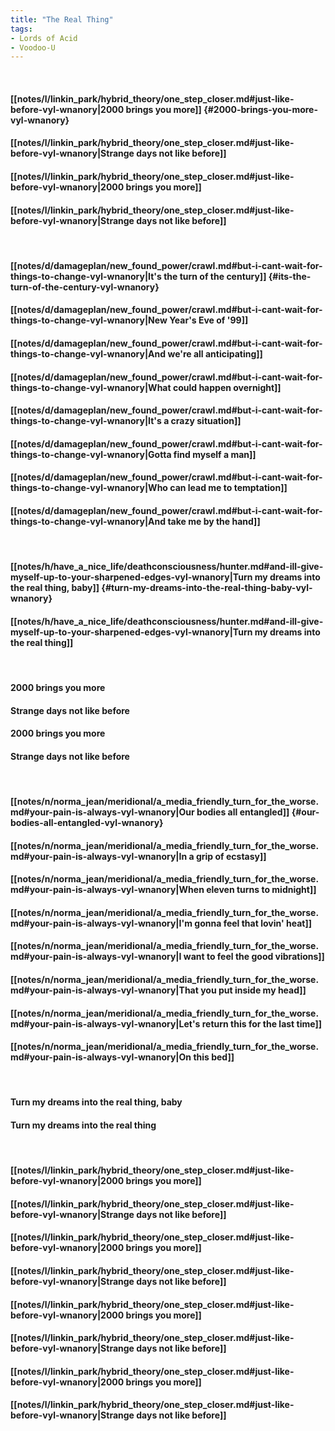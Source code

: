 ```yaml
---
title: "The Real Thing"
tags:
- Lords of Acid
- Voodoo-U
---
```

&nbsp;
#### [[notes/l/linkin_park/hybrid_theory/one_step_closer.md#just-like-before-vyl-wnanory|2000 brings you more]] {#2000-brings-you-more-vyl-wnanory}
#### [[notes/l/linkin_park/hybrid_theory/one_step_closer.md#just-like-before-vyl-wnanory|Strange days not like before]]
#### [[notes/l/linkin_park/hybrid_theory/one_step_closer.md#just-like-before-vyl-wnanory|2000 brings you more]]
#### [[notes/l/linkin_park/hybrid_theory/one_step_closer.md#just-like-before-vyl-wnanory|Strange days not like before]]
&nbsp;
#### [[notes/d/damageplan/new_found_power/crawl.md#but-i-cant-wait-for-things-to-change-vyl-wnanory|It's the turn of the century]] {#its-the-turn-of-the-century-vyl-wnanory}
#### [[notes/d/damageplan/new_found_power/crawl.md#but-i-cant-wait-for-things-to-change-vyl-wnanory|New Year's Eve of '99]]
#### [[notes/d/damageplan/new_found_power/crawl.md#but-i-cant-wait-for-things-to-change-vyl-wnanory|And we're all anticipating]]
#### [[notes/d/damageplan/new_found_power/crawl.md#but-i-cant-wait-for-things-to-change-vyl-wnanory|What could happen overnight]]
#### [[notes/d/damageplan/new_found_power/crawl.md#but-i-cant-wait-for-things-to-change-vyl-wnanory|It's a crazy situation]]
#### [[notes/d/damageplan/new_found_power/crawl.md#but-i-cant-wait-for-things-to-change-vyl-wnanory|Gotta find myself a man]]
#### [[notes/d/damageplan/new_found_power/crawl.md#but-i-cant-wait-for-things-to-change-vyl-wnanory|Who can lead me to temptation]]
#### [[notes/d/damageplan/new_found_power/crawl.md#but-i-cant-wait-for-things-to-change-vyl-wnanory|And take me by the hand]]
&nbsp;
#### [[notes/h/have_a_nice_life/deathconsciousness/hunter.md#and-ill-give-myself-up-to-your-sharpened-edges-vyl-wnanory|Turn my dreams into the real thing, baby]] {#turn-my-dreams-into-the-real-thing-baby-vyl-wnanory}
#### [[notes/h/have_a_nice_life/deathconsciousness/hunter.md#and-ill-give-myself-up-to-your-sharpened-edges-vyl-wnanory|Turn my dreams into the real thing]]
&nbsp;
#### 2000 brings you more
#### Strange days not like before
#### 2000 brings you more
#### Strange days not like before
&nbsp;
#### [[notes/n/norma_jean/meridional/a_media_friendly_turn_for_the_worse.md#your-pain-is-always-vyl-wnanory|Our bodies all entangled]] {#our-bodies-all-entangled-vyl-wnanory}
#### [[notes/n/norma_jean/meridional/a_media_friendly_turn_for_the_worse.md#your-pain-is-always-vyl-wnanory|In a grip of ecstasy]]
#### [[notes/n/norma_jean/meridional/a_media_friendly_turn_for_the_worse.md#your-pain-is-always-vyl-wnanory|When eleven turns to midnight]]
#### [[notes/n/norma_jean/meridional/a_media_friendly_turn_for_the_worse.md#your-pain-is-always-vyl-wnanory|I'm gonna feel that lovin' heat]]
#### [[notes/n/norma_jean/meridional/a_media_friendly_turn_for_the_worse.md#your-pain-is-always-vyl-wnanory|I want to feel the good vibrations]]
#### [[notes/n/norma_jean/meridional/a_media_friendly_turn_for_the_worse.md#your-pain-is-always-vyl-wnanory|That you put inside my head]]
#### [[notes/n/norma_jean/meridional/a_media_friendly_turn_for_the_worse.md#your-pain-is-always-vyl-wnanory|Let's return this for the last time]]
#### [[notes/n/norma_jean/meridional/a_media_friendly_turn_for_the_worse.md#your-pain-is-always-vyl-wnanory|On this bed]]
&nbsp;
#### Turn my dreams into the real thing, baby
#### Turn my dreams into the real thing
&nbsp;
#### [[notes/l/linkin_park/hybrid_theory/one_step_closer.md#just-like-before-vyl-wnanory|2000 brings you more]]
#### [[notes/l/linkin_park/hybrid_theory/one_step_closer.md#just-like-before-vyl-wnanory|Strange days not like before]]
#### [[notes/l/linkin_park/hybrid_theory/one_step_closer.md#just-like-before-vyl-wnanory|2000 brings you more]]
#### [[notes/l/linkin_park/hybrid_theory/one_step_closer.md#just-like-before-vyl-wnanory|Strange days not like before]]
#### [[notes/l/linkin_park/hybrid_theory/one_step_closer.md#just-like-before-vyl-wnanory|2000 brings you more]]
#### [[notes/l/linkin_park/hybrid_theory/one_step_closer.md#just-like-before-vyl-wnanory|Strange days not like before]]
#### [[notes/l/linkin_park/hybrid_theory/one_step_closer.md#just-like-before-vyl-wnanory|2000 brings you more]]
#### [[notes/l/linkin_park/hybrid_theory/one_step_closer.md#just-like-before-vyl-wnanory|Strange days not like before]]
